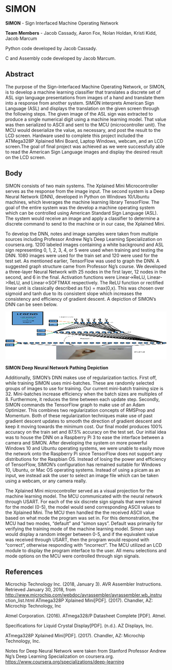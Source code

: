 # SIMON
**SIMON** - Sign Interfaced Machine Operating Network

**Team Members** - Jacob Cassady, Aaron Fox, Nolan Holdan, Kristi Kidd, Jacob Marcum

Python code developed by Jacob Cassady.

C and Assembly code developed by Jacob Marcum.

## Abstract
The purpose of the Sign-Interfaced Machine Operating Network, or SIMON, is to develop a machine learning classifier that translates a discrete set of ASL sign language presentations from images of a hand and translate them into a response from another system. SIMON interprets American Sign Language (ASL) and displays the translation on the given screen through the following steps. The given image of the ASL sign was extracted to produce a single numerical digit using a machine learning model. That value was then serialized to ASCII and sent to the MCU (microcontroller unit). The MCU would deserialize the value, as necessary, and post the result to the LCD screen. Hardware used to complete this project included the ATMega328P Xplained Mini Board, Laptop Windows, webcam, and an LCD screen.The goal of final project was achieved as we were successfully able to read the American Sign Language images and display the desired result on the LCD screen. 

## Body
SIMON consists of two main systems.  The Xplained Mini Microcontroller serves as the response from the image input.  The second system is a Deep Neural Network (DNN), developed in Python on Windows 10/Ubuntu machines, which leverages the machine learning library TensorFlow.  The goal of the entire system was the develop a machine operating system which can be controlled using American Standard Sign Language (ASL).  The system would receive an image and apply a classifier to determine a discrete command to send to the machine or in our case, the Xplained Mini.

To develop the DNN, notes and image samples were taken from multiple sources including Professor Andrew Ng’s Deep Learning Specialization on coursera.org.  1200 labeled images containing a white background and ASL sign representing 0, 1, 2, 3, 4, or 5 were used when training and testing the DNN.  1080 images were used for the train set and 120 were used for the test set.  As mentioned earlier, TensorFlow was used to graph the DNN.  A suggested graph structure came from Professor Ng’s course.  We developed a three-layer Neural Network with 25 nodes in the first layer, 12 nodes in the second, and 6 in the final.  Activation functions were Linear->ReLU, Linear->ReLU, and Linear->SOFTMAX respectively. The ReLU function or rectified linear unit is classically described as f(x) = max(0,x).  This was chosen over sigmoid and tanh due to its consistent slope which increases the consistency and efficiency of gradient descent.  A depiction of SIMON’s DNN can be seen below.

<img src="doc/images/DNN.png" style="width:600px;height:150px;">

**SIMON Deep Neural Network Pathing Depiction**

Additionally, SIMON’s DNN makes use of regularization tactics.  First off, while training SIMON uses mini-batches.  These are randomly selected groups of images to use for training.  Our current mini-batch training size is 32.  Mini-batches increase efficiency when the batch sizes are multiples of 8.  Furthermore, it reduces the time between each update step.  Secondly, SIMON commands the TensorFlow graph to make use of an Adam Optimizer.  This combines two regularization concepts of RMSProp and Momentum.  Both of these regularization techniques make use of past gradient descent updates to smooth the direction of gradient descent and keep it moving towards the minimum cost.  Our final model produces 100% accuracy on the train set and 87.5% accuracy on the test set.
Our initial idea was to house the DNN on a Raspberry Pi 3 to ease the interface between a camera and SIMON.  After developing the system on more powerful Windows 10 and Ubuntu operating systems, we were unable to easily move the network onto the Raspberry Pi since TensorFlow does not support any distributions for the Raspbian OS.  Instead of losing the power and efficiency of TensorFlow, SIMON’s configuration has remained suitable for Windows 10, Ubuntu, or Mac OS operating systems.  Instead of using a picam as an input, we instead ask the user to select an image file which can be taken using a webcam, or any camera really.  

The Xplained Mini microcontroller served as a visual projection for the machine learning model. The MCU communicated with the neural network through USART. For each of the six discrete sign signals that were trained for the model (0-5), the model would send corresponding ASCII values to the Xplained Mini. The MCU then handled the the received ASCII value based on what mode the program was set in. For this demonstration, the MCU had two modes, “default” and “simon says”. Default was primarily for verifying the training mode of the machine learning model. Simon says would display a random integer between 0-5, and if the equivalent value was received through USART, then the program would respond with “correct”, otherwise responding with “incorrect”. The MCU utilized an LCD module to display the program interface to the user. All menu selections and mode options on the MCU were controlled through sign signals.

## References
 Microchip Technology Inc. (2018, January 3). AVR Assembler Instructions. Retrieved January
         30, 2018, from http://www.microchip.com/webdoc/avrassembler/avrassembler.wb_instru 
         ction_list.html ATmega328P Xplained Mini[PDF]. (2017). Chandler, AZ: Microchip 
         Technology, Inc

Atmel Corporation. (2016). ATmega328/P Datasheet Complete [PDF]. Atmel.

Specifications for Liquid Crystal Display[PDF]. (n.d.). AZ Displays, Inc.

ATmega328P Xplained Mini[PDF]. (2017). Chandler, AZ: Microchip Technology, Inc.

Notes for Deep Neural Network were taken from Stanford Professor Andrew Ng’s Deep Learning Specialization on coursera.org. https://www.coursera.org/specializations/deep-learning



